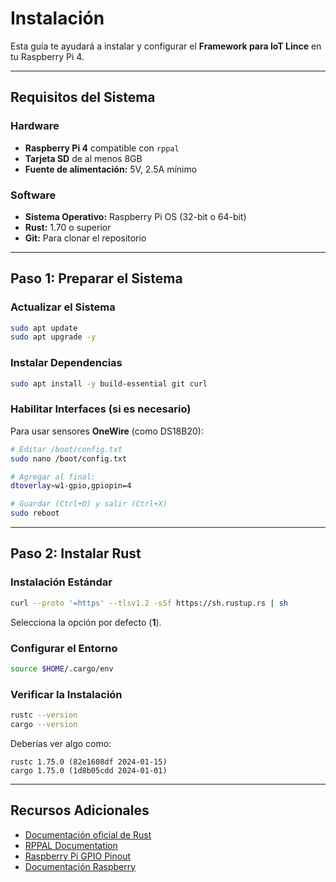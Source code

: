 # Instalación

Esta guía te ayudará a instalar y configurar el **Framework para IoT Lince** en tu Raspberry Pi 4.

---

## Requisitos del Sistema

### Hardware

- **Raspberry Pi 4** compatible con `rppal`  
- **Tarjeta SD** de al menos 8GB  
- **Fuente de alimentación:** 5V, 2.5A mínimo  

### Software

- **Sistema Operativo:** Raspberry Pi OS (32-bit o 64-bit)  
- **Rust:** 1.70 o superior  
- **Git:** Para clonar el repositorio  

---

## Paso 1: Preparar el Sistema

### Actualizar el Sistema

```bash
sudo apt update
sudo apt upgrade -y
```

### Instalar Dependencias

```bash
sudo apt install -y build-essential git curl
```

### Habilitar Interfaces (si es necesario)

Para usar sensores **OneWire** (como DS18B20):

```bash
# Editar /boot/config.txt
sudo nano /boot/config.txt

# Agregar al final:
dtoverlay=w1-gpio,gpiopin=4

# Guardar (Ctrl+O) y salir (Ctrl+X)
sudo reboot
```

---

## Paso 2: Instalar Rust

### Instalación Estándar

```bash
curl --proto '=https' --tlsv1.2 -sSf https://sh.rustup.rs | sh
```

Selecciona la opción por defecto (**1**).

### Configurar el Entorno

```bash
source $HOME/.cargo/env
```

### Verificar la Instalación

```bash
rustc --version
cargo --version
```

Deberías ver algo como:

```
rustc 1.75.0 (82e1608df 2024-01-15)
cargo 1.75.0 (1d8b05cdd 2024-01-01)
```

---


## Recursos Adicionales

- [Documentación oficial de Rust](https://www.rust-lang.org/learn)  
- [RPPAL Documentation](https://docs.rs/rppal/latest/rppal/)  
- [Raspberry Pi GPIO Pinout](https://pinout.xyz/)  
- [Documentación Raspberry](https://www.raspberrypi.com/documentation/)

